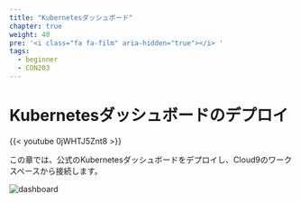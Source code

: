 ```yaml
---
title: "Kubernetesダッシュボード"
chapter: true
weight: 40
pre: '<i class="fa fa-film" aria-hidden="true"></i> '
tags:
  - beginner
  - CON203
---
```


<!--
# Deploy the Kubernetes Dashboard
-->
# Kubernetesダッシュボードのデプロイ

{{< youtube 0jWHTJ5Znt8 >}}

<!--
In this Chapter, we will deploy the official Kubernetes dashboard, and connect
through our Cloud9 Workspace.
-->
この章では、公式のKubernetesダッシュボードをデプロイし、Cloud9のワークスペースから接続します。

![dashboard](/images/dashboard.png)
